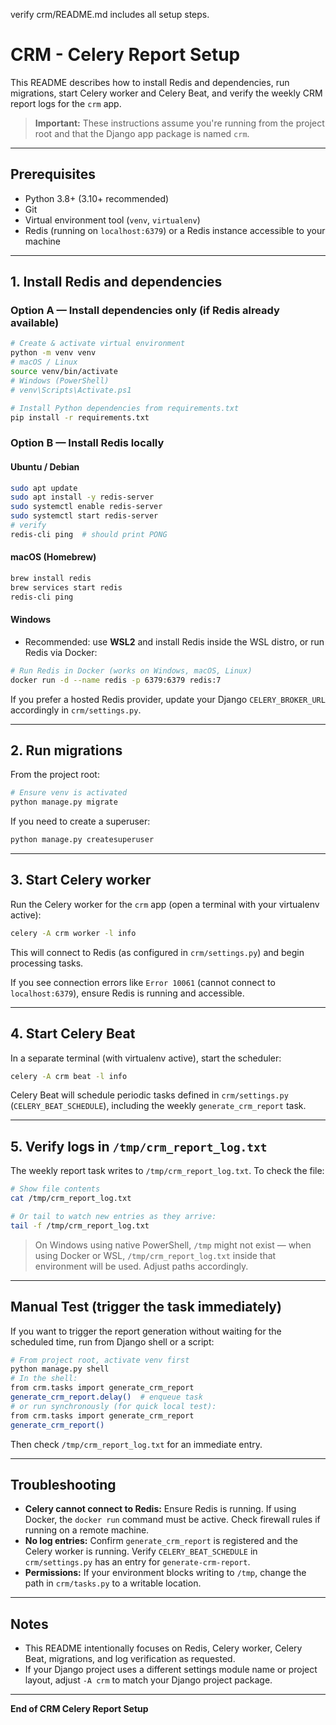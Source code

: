 verify crm/README.md includes all setup steps.

# CRM - Celery Report Setup

This README describes how to install Redis and dependencies, run migrations, start Celery worker and Celery Beat, and verify the weekly CRM report logs for the `crm` app.

> **Important:** These instructions assume you're running from the project root and that the Django app package is named `crm`.

---

## Prerequisites

* Python 3.8+ (3.10+ recommended)
* Git
* Virtual environment tool (`venv`, `virtualenv`)
* Redis (running on `localhost:6379`) or a Redis instance accessible to your machine

---

## 1. Install Redis and dependencies

### Option A — Install dependencies only (if Redis already available)

```bash
# Create & activate virtual environment
python -m venv venv
# macOS / Linux
source venv/bin/activate
# Windows (PowerShell)
# venv\Scripts\Activate.ps1

# Install Python dependencies from requirements.txt
pip install -r requirements.txt
```

### Option B — Install Redis locally

#### Ubuntu / Debian

```bash
sudo apt update
sudo apt install -y redis-server
sudo systemctl enable redis-server
sudo systemctl start redis-server
# verify
redis-cli ping  # should print PONG
```

#### macOS (Homebrew)

```bash
brew install redis
brew services start redis
redis-cli ping
```

#### Windows

* Recommended: use **WSL2** and install Redis inside the WSL distro, or run Redis via Docker:

```bash
# Run Redis in Docker (works on Windows, macOS, Linux)
docker run -d --name redis -p 6379:6379 redis:7
```

If you prefer a hosted Redis provider, update your Django `CELERY_BROKER_URL` accordingly in `crm/settings.py`.

---

## 2. Run migrations

From the project root:

```bash
# Ensure venv is activated
python manage.py migrate
```

If you need to create a superuser:

```bash
python manage.py createsuperuser
```

---

## 3. Start Celery worker

Run the Celery worker for the `crm` app (open a terminal with your virtualenv active):

```bash
celery -A crm worker -l info
```

This will connect to Redis (as configured in `crm/settings.py`) and begin processing tasks.

If you see connection errors like `Error 10061` (cannot connect to `localhost:6379`), ensure Redis is running and accessible.

---

## 4. Start Celery Beat

In a separate terminal (with virtualenv active), start the scheduler:

```bash
celery -A crm beat -l info
```

Celery Beat will schedule periodic tasks defined in `crm/settings.py` (`CELERY_BEAT_SCHEDULE`), including the weekly `generate_crm_report` task.

---

## 5. Verify logs in `/tmp/crm_report_log.txt`

The weekly report task writes to `/tmp/crm_report_log.txt`. To check the file:

```bash
# Show file contents
cat /tmp/crm_report_log.txt

# Or tail to watch new entries as they arrive:
tail -f /tmp/crm_report_log.txt
```

> On Windows using native PowerShell, `/tmp` might not exist — when using Docker or WSL, `/tmp/crm_report_log.txt` inside that environment will be used. Adjust paths accordingly.

---

## Manual Test (trigger the task immediately)

If you want to trigger the report generation without waiting for the scheduled time, run from Django shell or a script:

```bash
# From project root, activate venv first
python manage.py shell
# In the shell:
from crm.tasks import generate_crm_report
generate_crm_report.delay()  # enqueue task
# or run synchronously (for quick local test):
from crm.tasks import generate_crm_report
generate_crm_report()
```

Then check `/tmp/crm_report_log.txt` for an immediate entry.

---

## Troubleshooting

* **Celery cannot connect to Redis:** Ensure Redis is running. If using Docker, the `docker run` command must be active. Check firewall rules if running on a remote machine.
* **No log entries:** Confirm `generate_crm_report` is registered and the Celery worker is running. Verify `CELERY_BEAT_SCHEDULE` in `crm/settings.py` has an entry for `generate-crm-report`.
* **Permissions:** If your environment blocks writing to `/tmp`, change the path in `crm/tasks.py` to a writable location.

---

## Notes

* This README intentionally focuses on Redis, Celery worker, Celery Beat, migrations, and log verification as requested.
* If your Django project uses a different settings module name or project layout, adjust `-A crm` to match your Django project package.

---

**End of CRM Celery Report Setup**

